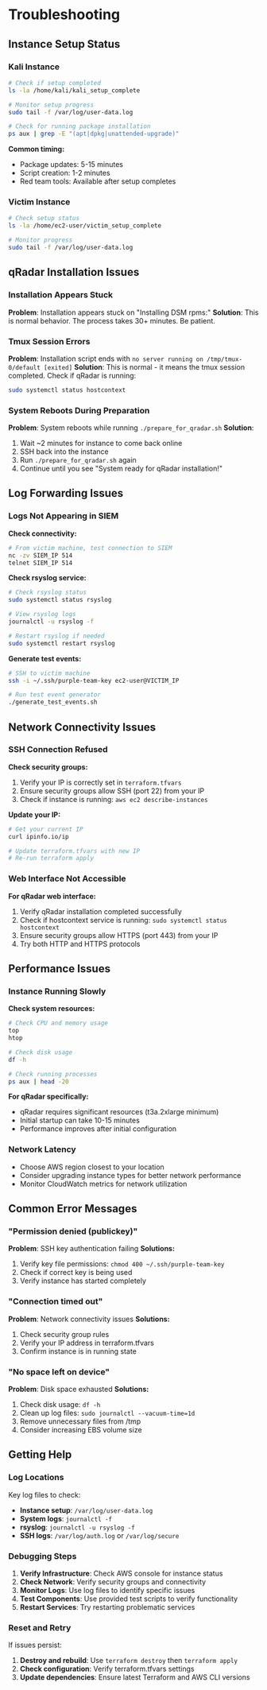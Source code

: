# Troubleshooting

## Instance Setup Status

### Kali Instance

```bash
# Check if setup completed
ls -la /home/kali/kali_setup_complete

# Monitor setup progress  
sudo tail -f /var/log/user-data.log

# Check for running package installation
ps aux | grep -E "(apt|dpkg|unattended-upgrade)"
```

**Common timing:**
- Package updates: 5-15 minutes
- Script creation: 1-2 minutes
- Red team tools: Available after setup completes

### Victim Instance

```bash
# Check setup status
ls -la /home/ec2-user/victim_setup_complete

# Monitor progress
sudo tail -f /var/log/user-data.log
```

## qRadar Installation Issues

### Installation Appears Stuck

**Problem**: Installation appears stuck on "Installing DSM rpms:"
**Solution**: This is normal behavior. The process takes 30+ minutes. Be patient.

### Tmux Session Errors

**Problem**: Installation script ends with `no server running on /tmp/tmux-0/default [exited]`
**Solution**: This is normal - it means the tmux session completed. Check if qRadar is running:

```bash
sudo systemctl status hostcontext
```

### System Reboots During Preparation

**Problem**: System reboots while running `./prepare_for_qradar.sh`
**Solution**: 
1. Wait ~2 minutes for instance to come back online
2. SSH back into the instance
3. Run `./prepare_for_qradar.sh` again
4. Continue until you see "System ready for qRadar installation!"

## Log Forwarding Issues

### Logs Not Appearing in SIEM

**Check connectivity:**
```bash
# From victim machine, test connection to SIEM
nc -zv SIEM_IP 514
telnet SIEM_IP 514
```

**Check rsyslog service:**
```bash
# Check rsyslog status
sudo systemctl status rsyslog

# View rsyslog logs
journalctl -u rsyslog -f

# Restart rsyslog if needed
sudo systemctl restart rsyslog
```

**Generate test events:**
```bash
# SSH to victim machine
ssh -i ~/.ssh/purple-team-key ec2-user@VICTIM_IP

# Run test event generator
./generate_test_events.sh
```

## Network Connectivity Issues

### SSH Connection Refused

**Check security groups:**
1. Verify your IP is correctly set in `terraform.tfvars`
2. Ensure security groups allow SSH (port 22) from your IP
3. Check if instance is running: `aws ec2 describe-instances`

**Update your IP:**
```bash
# Get your current IP
curl ipinfo.io/ip

# Update terraform.tfvars with new IP
# Re-run terraform apply
```

### Web Interface Not Accessible

**For qRadar web interface:**
1. Verify qRadar installation completed successfully
2. Check if hostcontext service is running: `sudo systemctl status hostcontext`
3. Ensure security groups allow HTTPS (port 443) from your IP
4. Try both HTTP and HTTPS protocols

## Performance Issues

### Instance Running Slowly

**Check system resources:**
```bash
# Check CPU and memory usage
top
htop

# Check disk usage
df -h

# Check running processes
ps aux | head -20
```

**For qRadar specifically:**
- qRadar requires significant resources (t3a.2xlarge minimum)
- Initial startup can take 10-15 minutes
- Performance improves after initial configuration

### Network Latency

- Choose AWS region closest to your location
- Consider upgrading instance types for better network performance
- Monitor CloudWatch metrics for network utilization

## Common Error Messages

### "Permission denied (publickey)"

**Problem**: SSH key authentication failing
**Solutions:**
1. Verify key file permissions: `chmod 400 ~/.ssh/purple-team-key`
2. Check if correct key is being used
3. Verify instance has started completely

### "Connection timed out"

**Problem**: Network connectivity issues
**Solutions:**
1. Check security group rules
2. Verify your IP address in terraform.tfvars
3. Confirm instance is in running state

### "No space left on device"

**Problem**: Disk space exhausted
**Solutions:**
1. Check disk usage: `df -h`
2. Clean up log files: `sudo journalctl --vacuum-time=1d`
3. Remove unnecessary files from /tmp
4. Consider increasing EBS volume size

## Getting Help

### Log Locations

Key log files to check:
- **Instance setup**: `/var/log/user-data.log`
- **System logs**: `journalctl -f`
- **rsyslog**: `journalctl -u rsyslog -f`
- **SSH logs**: `/var/log/auth.log` or `/var/log/secure`

### Debugging Steps

1. **Verify Infrastructure**: Check AWS console for instance status
2. **Check Network**: Verify security groups and connectivity
3. **Monitor Logs**: Use log files to identify specific issues
4. **Test Components**: Use provided test scripts to verify functionality
5. **Restart Services**: Try restarting problematic services

### Reset and Retry

If issues persist:

1. **Destroy and rebuild**: Use `terraform destroy` then `terraform apply`
2. **Check configuration**: Verify terraform.tfvars settings
3. **Update dependencies**: Ensure latest Terraform and AWS CLI versions